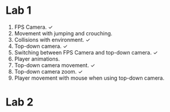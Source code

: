 ﻿# Lab 1
1. FPS Camera. ✓
2. Movement with jumping and crouching.
3. Collisions with environment. ✓
4. Top-down camera. ✓
5. Switching between FPS Camera and top-down camera. ✓
6. Player animations.
7. Top-down camera movement. ✓
8. Top-down camera zoom. ✓
9. Player movement with mouse when using top-down camera.

# Lab 2